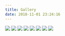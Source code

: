 ```yaml
---
title: Gallery
date: 2018-11-01 23:24:16
---
```


![](/images/1.jpg)
![](/images/2.jpg)
![](/images/3.jpg)
![](/images/4.jpg)
![](/images/5.jpg)
![](/images/6.jpg)
![](/images/7.jpg)
![](/images/8.jpg)
